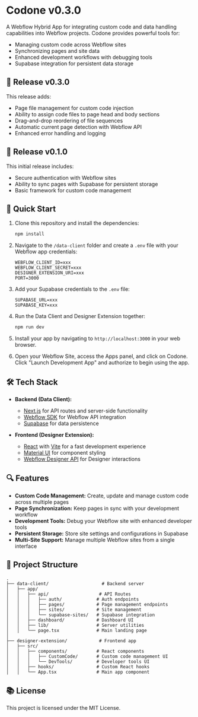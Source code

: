 # Codone v0.3.0

A Webflow Hybrid App for integrating custom code and data handling capabilities into Webflow projects. Codone provides powerful tools for:

- Managing custom code across Webflow sites
- Synchronizing pages and site data
- Enhanced development workflows with debugging tools
- Supabase integration for persistent data storage

## 🎉 Release v0.3.0

This release adds:
- Page file management for custom code injection
- Ability to assign code files to page head and body sections
- Drag-and-drop reordering of file sequences
- Automatic current page detection with Webflow API
- Enhanced error handling and logging

## 🎉 Release v0.1.0

This initial release includes:
- Secure authentication with Webflow sites
- Ability to sync pages with Supabase for persistent storage
- Basic framework for custom code management

## 🚀 Quick Start

1. Clone this repository and install the dependencies:

   ```bash
   npm install
   ```

2. Navigate to the `/data-client` folder and create a `.env` file with your Webflow app credentials:

   ```env
   WEBFLOW_CLIENT_ID=xxx
   WEBFLOW_CLIENT_SECRET=xxx
   DESIGNER_EXTENSION_URI=xxx
   PORT=3000
   ```

3. Add your Supabase credentials to the `.env` file:

   ```env
   SUPABASE_URL=xxx
   SUPABASE_KEY=xxx
   ```

4. Run the Data Client and Designer Extension together:

   ```bash
   npm run dev
   ```

5. Install your app by navigating to `http://localhost:3000` in your web browser.

6. Open your Webflow Site, access the Apps panel, and click on Codone. Click "Launch Development App" and authorize to begin using the app.

## 🛠️ Tech Stack

- **Backend (Data Client):**
  - [Next.js](https://nextjs.org/) for API routes and server-side functionality
  - [Webflow SDK](https://github.com/webflow/js-webflow-api) for Webflow API integration
  - [Supabase](https://supabase.com/) for data persistence

- **Frontend (Designer Extension):**
  - [React](https://reactjs.org/) with [Vite](https://vitejs.dev/) for a fast development experience
  - [Material UI](https://mui.com/) for component styling
  - [Webflow Designer API](https://www.npmjs.com/package/@webflow/designer-extension-typings) for Designer interactions

## 🔍 Features

- **Custom Code Management:** Create, update and manage custom code across multiple pages
- **Page Synchronization:** Keep pages in sync with your development workflow
- **Development Tools:** Debug your Webflow site with enhanced developer tools
- **Persistent Storage:** Store site settings and configurations in Supabase
- **Multi-Site Support:** Manage multiple Webflow sites from a single interface

## 📁 Project Structure

```
.
├── data-client/                    # Backend server
│   ├── app/
│   │   ├── api/                   # API Routes
│   │   │   ├── auth/             # Auth endpoints
│   │   │   ├── pages/            # Page management endpoints
│   │   │   ├── sites/            # Site management
│   │   │   └── supabase-sites/   # Supabase integration
│   │   ├── dashboard/            # Dashboard UI
│   │   ├── lib/                  # Server utilities
│   │   └── page.tsx              # Main landing page
│
├── designer-extension/            # Frontend app
│   ├── src/
│   │   ├── components/           # React components
│   │   │   ├── CustomCode/       # Custom code management UI
│   │   │   └── DevTools/         # Developer tools UI
│   │   ├── hooks/                # Custom React hooks
│   │   └── App.tsx               # Main app component
```

## 📚 License

This project is licensed under the MIT License.
